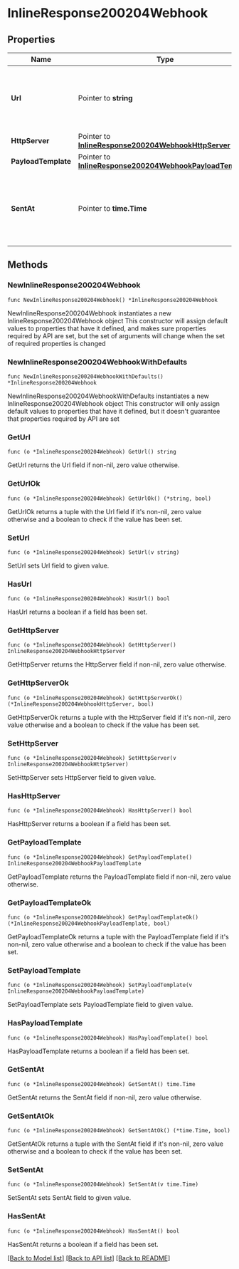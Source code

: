 # InlineResponse200204Webhook

## Properties

Name | Type | Description | Notes
------------ | ------------- | ------------- | -------------
**Url** | Pointer to **string** | The webhook receiver URL where the callback will be sent | [optional] 
**HttpServer** | Pointer to [**InlineResponse200204WebhookHttpServer**](InlineResponse200204WebhookHttpServer.md) |  | [optional] 
**PayloadTemplate** | Pointer to [**InlineResponse200204WebhookPayloadTemplate**](InlineResponse200204WebhookPayloadTemplate.md) |  | [optional] 
**SentAt** | Pointer to **time.Time** | The timestamp the callback was sent to the webhook receiver | [optional] 

## Methods

### NewInlineResponse200204Webhook

`func NewInlineResponse200204Webhook() *InlineResponse200204Webhook`

NewInlineResponse200204Webhook instantiates a new InlineResponse200204Webhook object
This constructor will assign default values to properties that have it defined,
and makes sure properties required by API are set, but the set of arguments
will change when the set of required properties is changed

### NewInlineResponse200204WebhookWithDefaults

`func NewInlineResponse200204WebhookWithDefaults() *InlineResponse200204Webhook`

NewInlineResponse200204WebhookWithDefaults instantiates a new InlineResponse200204Webhook object
This constructor will only assign default values to properties that have it defined,
but it doesn't guarantee that properties required by API are set

### GetUrl

`func (o *InlineResponse200204Webhook) GetUrl() string`

GetUrl returns the Url field if non-nil, zero value otherwise.

### GetUrlOk

`func (o *InlineResponse200204Webhook) GetUrlOk() (*string, bool)`

GetUrlOk returns a tuple with the Url field if it's non-nil, zero value otherwise
and a boolean to check if the value has been set.

### SetUrl

`func (o *InlineResponse200204Webhook) SetUrl(v string)`

SetUrl sets Url field to given value.

### HasUrl

`func (o *InlineResponse200204Webhook) HasUrl() bool`

HasUrl returns a boolean if a field has been set.

### GetHttpServer

`func (o *InlineResponse200204Webhook) GetHttpServer() InlineResponse200204WebhookHttpServer`

GetHttpServer returns the HttpServer field if non-nil, zero value otherwise.

### GetHttpServerOk

`func (o *InlineResponse200204Webhook) GetHttpServerOk() (*InlineResponse200204WebhookHttpServer, bool)`

GetHttpServerOk returns a tuple with the HttpServer field if it's non-nil, zero value otherwise
and a boolean to check if the value has been set.

### SetHttpServer

`func (o *InlineResponse200204Webhook) SetHttpServer(v InlineResponse200204WebhookHttpServer)`

SetHttpServer sets HttpServer field to given value.

### HasHttpServer

`func (o *InlineResponse200204Webhook) HasHttpServer() bool`

HasHttpServer returns a boolean if a field has been set.

### GetPayloadTemplate

`func (o *InlineResponse200204Webhook) GetPayloadTemplate() InlineResponse200204WebhookPayloadTemplate`

GetPayloadTemplate returns the PayloadTemplate field if non-nil, zero value otherwise.

### GetPayloadTemplateOk

`func (o *InlineResponse200204Webhook) GetPayloadTemplateOk() (*InlineResponse200204WebhookPayloadTemplate, bool)`

GetPayloadTemplateOk returns a tuple with the PayloadTemplate field if it's non-nil, zero value otherwise
and a boolean to check if the value has been set.

### SetPayloadTemplate

`func (o *InlineResponse200204Webhook) SetPayloadTemplate(v InlineResponse200204WebhookPayloadTemplate)`

SetPayloadTemplate sets PayloadTemplate field to given value.

### HasPayloadTemplate

`func (o *InlineResponse200204Webhook) HasPayloadTemplate() bool`

HasPayloadTemplate returns a boolean if a field has been set.

### GetSentAt

`func (o *InlineResponse200204Webhook) GetSentAt() time.Time`

GetSentAt returns the SentAt field if non-nil, zero value otherwise.

### GetSentAtOk

`func (o *InlineResponse200204Webhook) GetSentAtOk() (*time.Time, bool)`

GetSentAtOk returns a tuple with the SentAt field if it's non-nil, zero value otherwise
and a boolean to check if the value has been set.

### SetSentAt

`func (o *InlineResponse200204Webhook) SetSentAt(v time.Time)`

SetSentAt sets SentAt field to given value.

### HasSentAt

`func (o *InlineResponse200204Webhook) HasSentAt() bool`

HasSentAt returns a boolean if a field has been set.


[[Back to Model list]](../README.md#documentation-for-models) [[Back to API list]](../README.md#documentation-for-api-endpoints) [[Back to README]](../README.md)



